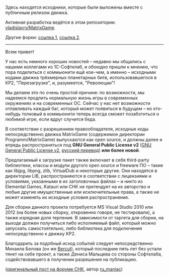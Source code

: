 Здесь находятся исходники, которые были выложены вместе с публичным релизом движка.

Активная разработка ведётся в этом репозитории: [vladislavrv/MatrixGame](https://github.com/vladislavrv/MatrixGame).

Другие форки: [ссылка 1](https://github.com/murgesku/MatrixGame/network), [ссылка 2](https://github.com/twoweeks/MatrixGame/network).

---

Всем привет!

У нас есть немного хороших новостей – недавно мы общались с нашими коллегами из 1С-Софтклаб, и обоюдно пришли к мнению, что пора поделиться с коммьюнити ещё кое-чем, а именно – исходными кодами движка трёхмерных планетарных битв, использовавшегося в КР2, "Перезагрузке", и, разумеется, "Революции"!

Мы делаем это по очень простой причине: по возможности, мы надеемся продлить нормальную жизнь игры в современных окружениях и на современных ОС. Сейчас у нас нет возможности отлавливать каждый баг, который может появиться в будущем – но кто-нибудь толковый в коммьюнити теперь всегда сможет позаботиться о любимой игре, если вдруг случится беда.

В соответствии с разрешением правообладателя, исходные коды непосредственно движка MatrixGame (содержимое директории Programm/MatrixGame) выпускаются как open source, и должны далее и впредь распространяться под **GNU General Public License v2** ([GNU General Public License v2](https://www.gnu.org/licenses/old-licenses/gpl-2.0.en.html), [русский перевод](https://www.gnu.org/licenses/old-licenses/gpl-2.0.ru.html)) **или более новой**.

Предлагаемый к загрузке пакет также включает в себя third-party библиотеки, классы и модули другого open source и freeware ПО – такие как libjpg, libpng, zlib, VirtualDub и некоторые другие. Они находятся в директории LIB, распространяются в соответствии с лицензиями и условиями, указанными в их заголовочных файлах – и никто из Elemental Games, Katauri или СНК не претендует на их авторство и любые другие имущественные или исключительные права, а также не может изменять их исходные условия распространения.

Для сборки данного проекта потребуется MS Visual Studio 2010 или 2012 (на более новых сборку, откровенно говоря, не тестировали), а также изрядная доля терпения. В зависимости от таргета для сборки, на выходе должен получиться либо исполняемый файл, который можно запускать самостоятельно, либо библиотека для подключения непосредственно к движку КР2.

Благодарить за подобный исход событий следует непосредственно Михаила Белова (он же [Bercut](https://snk-games.net/forums/memberlist.php?mode=viewprofile&u=59)), который последние пять лет без устали тянет на себе проект, а также Дениса Мальцева со стороны Софтклаба, содействовавшего в получении разрешения на публикацию.

([оригинальный пост на форуме СНК](https://snk-games.net/forums/viewtopic.php?p=179826), автор [ru_maniac](https://snk-games.net/forums/memberlist.php?mode=viewprofile&u=2))
